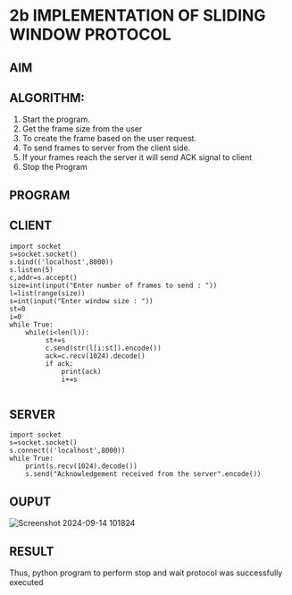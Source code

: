 # 2b IMPLEMENTATION OF SLIDING WINDOW PROTOCOL
## AIM
## ALGORITHM:
1. Start the program.
2. Get the frame size from the user
3. To create the frame based on the user request.
4. To send frames to server from the client side.
5. If your frames reach the server it will send ACK signal to client
6. Stop the Program
## PROGRAM
## CLIENT
```
import socket
s=socket.socket()
s.bind(('localhost',8000))
s.listen(5)
c,addr=s.accept()
size=int(input("Enter number of frames to send : "))
l=list(range(size))
s=int(input("Enter window size : "))
st=0
i=0
while True:
    while(i<len(l)):
         st+=s
         c.send(str(l[i:st]).encode())
         ack=c.recv(1024).decode()
         if ack:
             print(ack)
             i+=s
  
```
## SERVER
```
import socket
s=socket.socket()
s.connect(('localhost',8000))
while True:
    print(s.recv(1024).decode())
    s.send("Acknowledgement received from the server".encode())
```
## OUPUT
![Screenshot 2024-09-14 101824](https://github.com/user-attachments/assets/de022509-be49-43a2-9a08-99f8559517c3)

## RESULT
Thus, python program to perform stop and wait protocol was successfully executed
